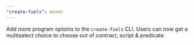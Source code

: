 ```yaml
---
"create-fuels": minor
---
```


Add more program optoins to the `create-fuels` CLI. Users can now get a multiselect choice to choose out of contract, script & predicate.
